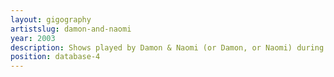```yaml
---
layout: gigography
artistslug: damon-and-naomi
year: 2003
description: Shows played by Damon & Naomi (or Damon, or Naomi) during 2003
position: database-4
---
```

